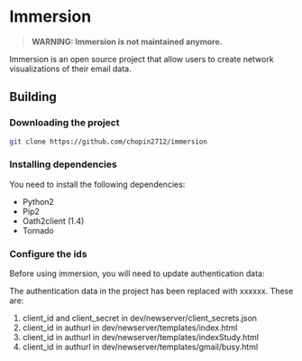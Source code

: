 # Immersion
> **WARNING: Immersion is not maintained anymore.**

Immersion is an open source project that allow users to create network visualizations of their email data.

## Building
### Downloading the project

```bash
git clone https://github.com/chopin2712/immersion
```

### Installing dependencies
You need to install the following dependencies:

* Python2
* Pip2
* Oath2client (1.4)
* Tornado

### Configure the ids
Before using immersion, you will need to update authentication data:

The authentication data in the project has been replaced with xxxxxx. These are:

1. client_id and client_secret in dev/newserver/client_secrets.json
2. client_id in authurl in dev/newserver/templates/index.html
3. client_id in authurl in dev/newserver/templates/indexStudy.html
4. client_id in authurl in dev/newserver/templates/gmail/busy.html

